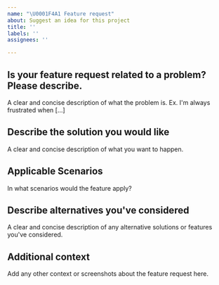 ```yaml
---
name: "\U0001F4A1 Feature request"
about: Suggest an idea for this project
title: ''
labels: ''
assignees: ''

---
```


## Is your feature request related to a problem? Please describe.
A clear and concise description of what the problem is. Ex. I'm always frustrated when [...]

## Describe the solution you would like
A clear and concise description of what you want to happen.

## Applicable Scenarios
In what scenarios would the feature apply?

## Describe alternatives you've considered
A clear and concise description of any alternative solutions or features you've considered.

## Additional context
Add any other context or screenshots about the feature request here.
